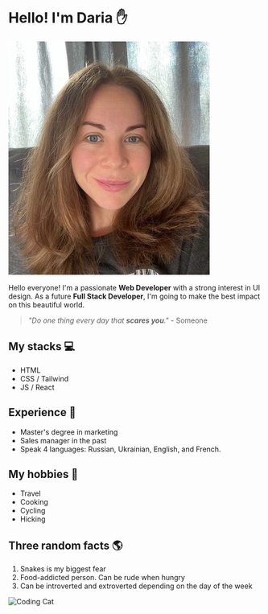 # Hello! I'm Daria ✋

![about Daria](./img/dspodina.jpeg)

Hello everyone! I'm a passionate **Web Developer** with a strong interest in UI
design. As a future **Full Stack Developer**, I'm going to make the best impact
on this beautiful world.

> _"Do one thing every day that **scares you**."_ - Someone

## My stacks 💻

- HTML
- CSS / Tailwind
- JS / React

## Experience 🚀

- Master's degree in marketing
- Sales manager in the past
- Speak 4 languages: Russian, Ukrainian, English, and French.

## My hobbies 🍫

- Travel
- Cooking
- Cycling
- Hicking

## Three random facts 🌎

1. Snakes is my biggest fear
2. Food-addicted person. Can be rude when hungry
3. Can be introverted and extroverted depending on the day of the week

![Coding Cat](https://media.giphy.com/media/aNqEFrYVnsS52/giphy.gif)
